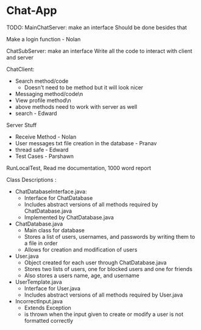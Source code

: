 # Chat-App
TODO:
MainChatServer:
make an interface
Should be done besides that

Make a login function - Nolan

ChatSubServer:
make an interface
Write all the code to interact with client and server

ChatClient:
- Search method/code
    - Doesn't need to be method but it will look nicer
- Messaging method/code\n
- View profile method\n
- above methods need to work with server as well
- search - Edward


Server Stuff
- Receive Method - Nolan
- User messages txt file creation in the database - Pranav
- thread safe - Edward
- Test Cases - Parshawn

RunLocalTest, 
Read me documentation, 
1000 word report


Class Descriptions :
 - ChatDatabaseInterface.java:
     - Interface for ChatDatabase
     - Includes abstract versions of all methods required by ChatDatabase.java
     - Implemented by ChatDatabase.java
 - ChatDatabase.java
     - Main class for database
     - Stores a list of users, usernames, and passwords by writing them to a file in order
     - Allows for creation and modification of users
 - User.java
     - Object created for each user through ChatDatabase.java
     - Stores two lists of users, one for blocked users and one for friends
     - Also stores a users name, age, and username
 - UserTemplate.java
     - Interface for User.java
     - Includes abstract versions of all methods required by User.java
 - IncorrectInput.java
     - Extends Exception
     - is thrown when the input given to create or modify a user is not formatted correctly
   

